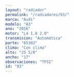 ```yaml
---
layout: "radiador"
permalink: "/radiadores/93/"
marca: "Audi"
modelo: "A3"
ano: "2016"
motor: "L4 1.8 2.0"
transmision: "Automática"
parte: "65302"
clima: "Con clima"
alto: "25 5/8"
ancho: "17"
observaciones: "TFSI"
id: "93"
---
```


